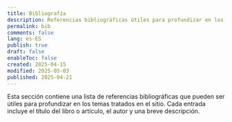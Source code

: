 ```yaml
---
title: Bibliografía
description: Referencias bibliográficas útiles para profundizar en los temas tratados.
permalink: bib
comments: false
lang: es-ES
publish: true
draft: false
enableToc: false
created: 2025-04-15
modified: 2025-05-03
published: 2025-04-21
---
```


Esta sección contiene una lista de referencias bibliográficas que pueden ser útiles para profundizar en los temas tratados en el sitio. Cada entrada incluye el título del libro o artículo, el autor y una breve descripción.